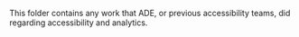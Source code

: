This folder contains any work that ADE, or previous accessibility teams, did regarding accessibility and analytics.
